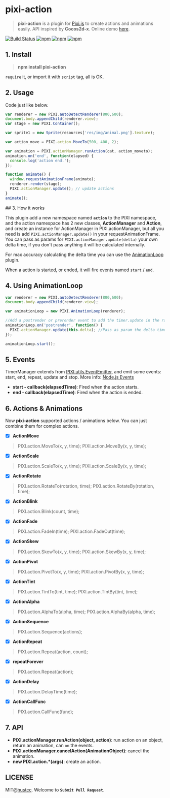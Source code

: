 # pixi-action

> **pixi-action** is a plugin for [Pixi.js](https://github.com/pixijs/pixi.js) to create actions and animations easily. API inspired by **Cocos2d-x**. Online demo [here](http://git.hust.cc/pixi-action/).

[![Build Status](https://travis-ci.org/hustcc/pixi-action.svg?branch=master)](https://travis-ci.org/hustcc/pixi-action) [![npm](https://img.shields.io/npm/v/pixi-action.svg?style=flat-square)](https://www.npmjs.com/package/pixi-action) [![npm](https://img.shields.io/npm/dt/pixi-action.svg?style=flat-square)](https://www.npmjs.com/package/pixi-action) [![npm](https://img.shields.io/npm/l/pixi-action.svg?style=flat-square)](https://www.npmjs.com/package/pixi-action)


## 1. Install

> **npm install pixi-action**

`require` it, or import it with `script` tag, all is OK.


## 2. Usage

Code just like below.

```js
var renderer = new PIXI.autoDetectRenderer(800,600);
document.body.appendChild(renderer.view);
var stage = new PIXI.Container();

var sprite1 = new Sprite(resources['res/img/animal.png'].texture);

var action_move = PIXI.action.MoveTo(500, 400, 2);

var animation = PIXI.actionManager.runAction(cat, action_moveto);
animation.on('end', function(elapsed) {
  console.log('action end.');
});

function animate() {
  window.requestAnimationFrame(animate);
  renderer.render(stage);
  PIXI.actionManager.update(); // update actions
}
animate();
```


## 3. How it works

This plugin add a new namespace named **`action`** to the PIXI namespace, and the action namespace has 2 new classes, **ActionManager** and **Action**, and create an instance for ActionManager in PIXI.actionManager, but all you need is add `PIXI.actionManager.update()` in your requestAnimationFrame. You can pass as params for `PIXI.actionManager.update(delta)` your own delta time, if you don't pass anything it will be calculated internally. 

For max accuracy calculating the delta time you can use the [AnimationLoop](https://github.com/Nazariglez/pixi-animationloop/) plugin.

When a action is started, or ended, it will fire events named `start` / `end`.


## 4. Using AnimationLoop

```js
var renderer = new PIXI.autoDetectRenderer(800,600);
document.body.appendChild(renderer.view);

var animationLoop = new PIXI.AnimationLoop(renderer);

//Add a postrender or prerender event to add the timer.update in the raf.
animationLoop.on('postrender', function() {
  PIXI.actionManager.update(this.delta); //Pass as param the delta time to PIXI.timerManager.update
});

animationLoop.start();
```


## 5. Events

TimerManager extends from [PIXI.utils.EventEmitter](https://github.com/primus/eventemitter3), and emit some events: start, end, repeat, update and stop. More info: [Node.js Events](https://nodejs.org/api/events.html#events_emitter_emit_event_arg1_arg2)

- **start - callback(elapsedTime)**: Fired when the action starts.
- **end - callback(elapsedTime)**: Fired when the action is ended.


## 6. Actions & Animations

Now **pixi-action** supported actions / animations below. You can just combine them for complex actions.

 - [x] **ActionMove**

> PIXI.action.MoveTo(x, y, time);
> PIXI.action.MoveBy(x, y, time);

 - [x] **ActionScale**

> PIXI.action.ScaleTo(x, y, time);
> PIXI.action.ScaleBy(x, y, time);

 - [x] **ActionRotate**

> PIXI.action.RotateTo(rotation, time);
> PIXI.action.RotateBy(rotation, time);

 - [x] **ActionBlink**

> PIXI.action.Blink(count, time);

 - [x] **ActionFade**

> PIXI.action.FadeIn(time);
> PIXI.action.FadeOut(time);

 - [x] **ActionSkew**

> PIXI.action.SkewTo(x, y, time);
> PIXI.action.SkewBy(x, y, time);

 - [x] **ActionPivot**

> PIXI.action.PivotTo(x, y, time);
> PIXI.action.PivotBy(x, y, time);

 - [x] **ActionTint**

> PIXI.action.TintTo(tint, time);
> PIXI.action.TintBy(tint, time);

 - [x] **ActionAlpha**

> PIXI.action.AlphaTo(alpha, time);
> PIXI.action.AlphaBy(alpha, time);

 - [x] **ActionSequence**

> PIXI.action.Sequence(actions);

 - [X] **ActionRepeat**

> PIXI.action.Repeat(action, count);

 - [x] **repeatForever**

> PIXI.action.Repeat(action);

 - [x] **ActionDelay**

> PIXI.action.DelayTime(time);

 - [x] **ActionCallFunc**

> PIXI.action.CallFunc(func);



## 7. API

 - **PIXI.actionManager.runAction(object, action)**: run action on an object, return an animation, can `on` the events.
 -  **PIXI.actionManager.cancelAction(AnimationObject)**: cancel the animation.
 - **new PIXI.action.*(args)**: create an action.
  

## LICENSE

MIT@[hustcc](https://github/com/hustcc). Welcome to **`Submit Pull Request`**.